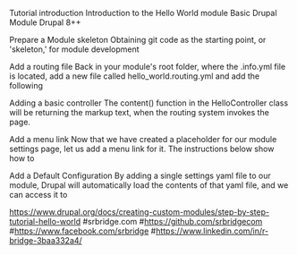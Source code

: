 Tutorial introduction
Introduction to the Hello World module
Basic Drupal Module Drupal 8++


Prepare a Module skeleton
Obtaining git code as the starting point, or 'skeleton,' for module development


Add a routing file
Back in your module's root folder, where the .info.yml file is located, add a new file called hello_world.routing.yml and add the following


Adding a basic controller
The content() function in the HelloController class will be returning the markup text, when the routing system invokes the page.


Add a menu link
Now that we have created a placeholder for our module settings page, let us add a menu link for it. The instructions below show how to


Add a Default Configuration
By adding a single settings yaml file to our module, Drupal will automatically load the contents of that yaml file, and we can access it to

https://www.drupal.org/docs/creating-custom-modules/step-by-step-tutorial-hello-world
#srbridge.com
#https://github.com/srbridgecom
#https://www.facebook.com/srbridge
#https://www.linkedin.com/in/r-bridge-3baa332a4/
